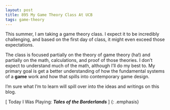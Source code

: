 ```yaml
---
layout: post
title: 895 My Game Theory Class At UCB
tags: game-theory
---
```

This summer, I am taking a game theory class.  I expect it to be incredibly challenging, and based on the first day of class, it might even exceed those expectations.

The class is focused partially on the theory of game theory (ha!) and partially on the math, calculations, and proof of those theories.  I don’t expect to understand much of the math, although I’ll do my best to.  My primary goal is get a better understanding of how the fundamental systems of a **game** work and how that spills into contemporary game design.

I’m sure what I’m to learn will spill over into the ideas and writings on this blog.

[ Today I Was Playing: ***Tales of the Borderlands*** ]
{: .emphasis}